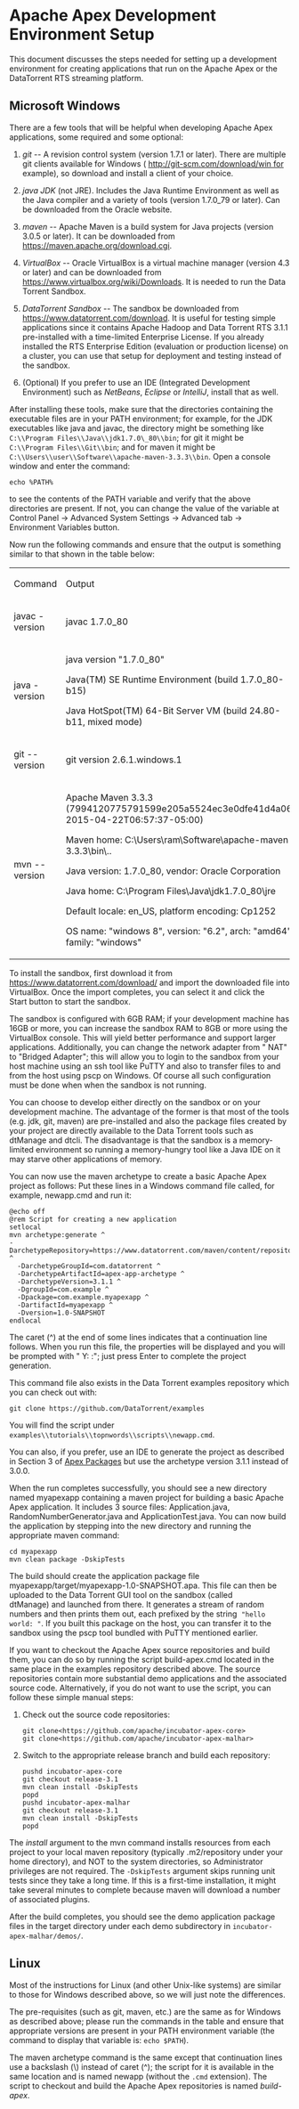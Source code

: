 Apache Apex Development Environment Setup
=========================================

This document discusses the steps needed for setting up a development environment for creating applications that run on the Apache Apex or the DataTorrent RTS streaming platform.


Microsoft Windows
------------------------------

There are a few tools that will be helpful when developing Apache Apex applications, some required and some optional:

1.  *git* -- A revision control system (version 1.7.1 or later). There are multiple git clients available for Windows ( http://git-scm.com/download/win for example), so download and install a client of your choice.

2.  *java JDK* (not JRE). Includes the Java Runtime Environment as well as the Java compiler and a variety of tools (version 1.7.0\_79 or later). Can be downloaded from the Oracle website.

3.  *maven* -- Apache Maven is a build system for Java projects (version 3.0.5 or later). It can be downloaded from https://maven.apache.org/download.cgi.

4.  *VirtualBox* -- Oracle VirtualBox is a virtual machine manager (version 4.3 or later) and can be downloaded from https://www.virtualbox.org/wiki/Downloads. It is needed to run the Data Torrent Sandbox.

5.  *DataTorrent Sandbox* -- The sandbox be downloaded from https://www.datatorrent.com/download. It is useful for testing simple applications since it contains Apache Hadoop and Data Torrent RTS 3.1.1 pre-installed with a time-limited Enterprise License. If you already installed the RTS Enterprise Edition (evaluation or production license) on a cluster, you can use that setup for deployment and testing instead of the sandbox.

6.  (Optional) If you prefer to use an IDE (Integrated Development Environment) such as *NetBeans*, *Eclipse* or *IntelliJ*, install that as well.


After installing these tools, make sure that the directories containing the executable files are in your PATH environment; for example, for the JDK executables like java and javac, the directory might be something like `C:\\Program Files\\Java\\jdk1.7.0\_80\\bin`; for git it might be `C:\\Program Files\\Git\\bin`; and for maven it might be `C:\\Users\\user\\Software\\apache-maven-3.3.3\\bin`. Open a console window and enter the command:

    echo %PATH%

to see the contents of the PATH variable and verify that the above directories are present. If not, you can change the value of the variable at Control Panel -&gt; Advanced System Settings -&gt; Advanced tab -&gt; Environment Variables button.


Now run the following commands and ensure that the output is something similar to that shown in the table below:


<table>
<colgroup>
<col width="30%" />
<col width="70%" />
</colgroup>
<tbody>
<tr class="odd">
<td align="left"><p>Command</p></td>
<td align="left"><p>Output</p></td>
</tr>
<tr class="even">
<td align="left"><p>javac -version</p></td>
<td align="left"><p>javac 1.7.0_80</p></td>
</tr>
<tr class="odd">
<td align="left"><p>java -version</p></td>
<td align="left"><p>java version &quot;1.7.0_80&quot;</p>
<p>Java(TM) SE Runtime Environment (build 1.7.0_80-b15)</p>
<p>Java HotSpot(TM) 64-Bit Server VM (build 24.80-b11, mixed mode)</p></td>
</tr>
<tr class="even">
<td align="left"><p>git --version</p></td>
<td align="left"><p>git version 2.6.1.windows.1</p></td>
</tr>
<tr class="odd">
<td align="left"><p>mvn --version</p></td>
<td align="left"><p>Apache Maven 3.3.3 (7994120775791599e205a5524ec3e0dfe41d4a06; 2015-04-22T06:57:37-05:00)</p>
<p>Maven home: C:\Users\ram\Software\apache-maven-3.3.3\bin\..</p>
<p>Java version: 1.7.0_80, vendor: Oracle Corporation</p>
<p>Java home: C:\Program Files\Java\jdk1.7.0_80\jre</p>
<p>Default locale: en_US, platform encoding: Cp1252</p>
<p>OS name: &quot;windows 8&quot;, version: &quot;6.2&quot;, arch: &quot;amd64&quot;, family: &quot;windows&quot;</p></td>
</tr>
</tbody>
</table>



To install the sandbox, first download it from <https://www.datatorrent.com/download/> and import the downloaded file into VirtualBox. Once the import completes, you can select it and click the  Start button to start the sandbox.


The sandbox is configured with 6GB RAM; if your development machine has 16GB or more, you can increase the sandbox RAM to 8GB or more using the VirtualBox console. This will yield better performance and support larger applications. Additionally, you can change the network adapter from " NAT" to "Bridged Adapter"; this will allow you to login to the sandbox from your host machine using an ssh tool like PuTTY and also to transfer files to and from the host using  pscp on Windows. Of course all such configuration must be done when when the sandbox is not running. 


You can choose to develop either directly on the sandbox or on your development machine. The advantage of the former is that most of the tools (e.g. jdk, git, maven) are pre-installed and also the package files created by your project are directly available to the Data Torrent tools such as  dtManage and dtcli. The disadvantage is that the sandbox is a memory-limited environment so running a memory-hungry tool like a Java IDE on it may starve other applications of memory. 


You can now use the maven archetype to create a basic Apache Apex project as follows: Put these lines in a Windows command file called, for example, newapp.cmd and run it: 

    @echo off
    @rem Script for creating a new application
    setlocal
    mvn archetype:generate ^
    -DarchetypeRepository=https://www.datatorrent.com/maven/content/repositories/releases ^
      -DarchetypeGroupId=com.datatorrent ^
      -DarchetypeArtifactId=apex-app-archetype ^
      -DarchetypeVersion=3.1.1 ^
      -DgroupId=com.example ^
      -Dpackage=com.example.myapexapp ^
      -DartifactId=myapexapp ^
      -Dversion=1.0-SNAPSHOT
    endlocal



The caret (^) at the end of some lines indicates that a continuation line follows. When you run this file, the properties will be displayed and you will be prompted with " Y: :"; just press Enter to complete the project generation. 


This command file also exists in the Data Torrent examples repository which you can check out with: 

    git clone https://github.com/DataTorrent/examples

You will find the script under `examples\\tutorials\\topnwords\\scripts\\newapp.cmd`.

You can also, if you prefer, use an IDE to generate the project as described in Section 3 of [Apex Packages](apex_package.md) but use the archetype version 3.1.1 instead of 3.0.0.



When the run completes successfully, you should see a new directory named myapexapp containing a maven project for building a basic Apache Apex application. It includes 3 source files: Application.java,  RandomNumberGenerator.java and ApplicationTest.java. You can now build the application by stepping into the new directory and running the appropriate maven command: 

    cd myapexapp  
    mvn clean package -DskipTests

The build should create the application package file myapexapp/target/myapexapp-1.0-SNAPSHOT.apa. This file can then be uploaded to the Data Torrent GUI tool on the sandbox (called dtManage) and launched  from there. It generates a stream of random numbers and then prints them out, each prefixed by the string  `"hello world: "`.  If you built this package on the host, you can transfer it to the sandbox using the pscp tool bundled with  PuTTY mentioned earlier. 


If you want to checkout the Apache Apex source repositories and build them, you can do so by running the script build-apex.cmd located in the same place in the examples repository described above. The source repositories contain more substantial demo applications and the associated source code. Alternatively, if you do not want to use the script, you can follow these simple manual steps: 


1.  Check out the source code repositories:

        git clone<https://github.com/apache/incubator-apex-core>
        git clone<https://github.com/apache/incubator-apex-malhar>

2.  Switch to the appropriate release branch and build each repository:

        pushd incubator-apex-core
        git checkout release-3.1
        mvn clean install -DskipTests
        popd
        pushd incubator-apex-malhar
        git checkout release-3.1
        mvn clean install -DskipTests
        popd

The *install* argument to the mvn command installs resources from each project to your local maven repository (typically .m2/repository under your home directory), and NOT to the system directories, so Administrator privileges are not required. The  `-DskipTests` argument skips running unit tests since they take a long time. If this is a first-time installation, it might take several minutes to complete because maven will download a number of associated plugins.

After the build completes, you should see the demo application package files in the target directory under each demo subdirectory in `incubator-apex-malhar/demos/`.

Linux
------------------

Most of the instructions for Linux (and other Unix-like systems) are similar to those for Windows described above, so we will just note the differences. 


The pre-requisites (such as git, maven, etc.) are the same as for Windows as described above; please run the commands in the table and ensure that appropriate versions are present in your PATH environment variable (the command to display that variable is:  `echo $PATH`). 


The maven archetype command is the same except that continuation lines use a backslash (\\) instead of caret (^); the script for it is available in the same location and is named newapp (without the `.cmd` extension). The script to checkout and build the Apache Apex repositories is named *build-apex*. 